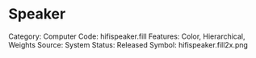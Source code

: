 # Speaker

Category: Computer
Code: hifispeaker.fill
Features: Color, Hierarchical, Weights
Source: System
Status: Released
Symbol: hifispeaker.fill2x.png